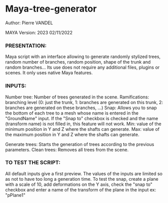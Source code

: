 # Maya-tree-generator

Author: Pierre VANDEL

MAYA Version: 2023
02/11/2022

### PRESENTATION:

Maya script with an interface allowing to generate randomly stylized trees, random number of branches, random position, shape of the trunk and random branches...
Its use does not require any additional files, plugins or scenes. It only uses native Maya features.



### INPUTS:

Number tree: Number of trees generated in the scene.
Ramifications: branching level (0: just the trunk, 1: branches are generated on this trunk, 2: branches are generated on these branches, ...)
Snap: Allows you to snap the bottom of each tree to a mesh whose name is entered in the "GroundName" input. If the "Snap to" checkbox is checked and the name (transform name) is not filled in, this feature will not work.
Min: value of the minimum position in Y and Z where the shafts can generate.
Max: value of the maximum position in Y and Z where the shafts can generate.

Generate trees: Starts the generation of trees according to the previous parameters.
Clean trees: Removes all trees from the scene.

### TO TEST THE SCRIPT:

All default inputs give a first preview.
The values of the inputs are limited so as not to have too long a generation time.
To test the snap, create a plane with a scale of 10, add deformations on the Y axis, check the "snap to" checkbox and enter a name of the transform of the plane in the input ex: "pPlane1"
